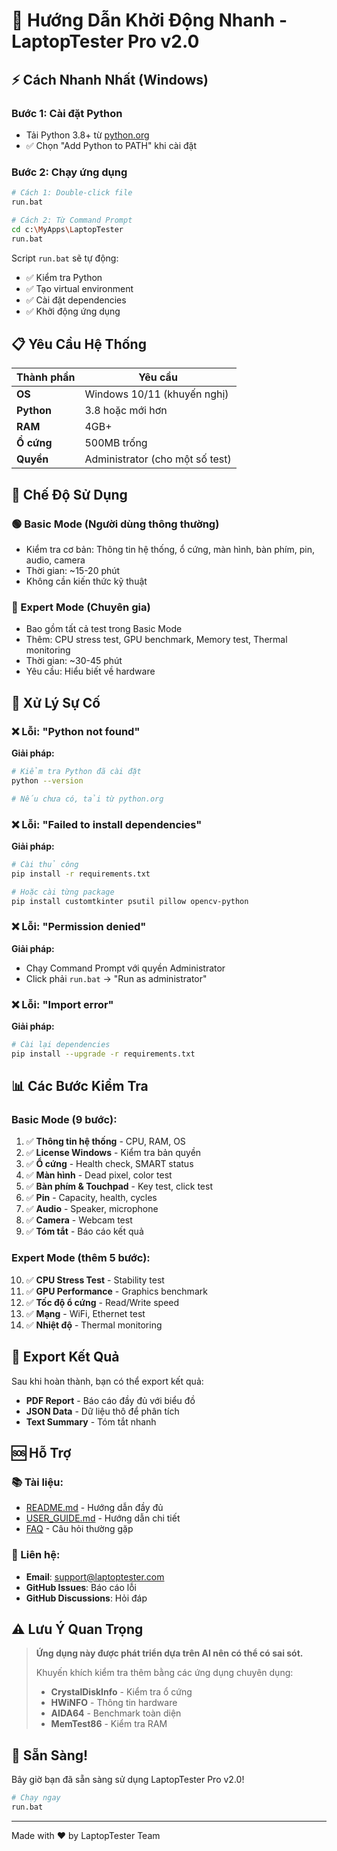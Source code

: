# 🚀 Hướng Dẫn Khởi Động Nhanh - LaptopTester Pro v2.0

## ⚡ Cách Nhanh Nhất (Windows)

### Bước 1: Cài đặt Python
- Tải Python 3.8+ từ [python.org](https://www.python.org/downloads/)
- ✅ Chọn "Add Python to PATH" khi cài đặt

### Bước 2: Chạy ứng dụng
```bash
# Cách 1: Double-click file
run.bat

# Cách 2: Từ Command Prompt
cd c:\MyApps\LaptopTester
run.bat
```

Script `run.bat` sẽ tự động:
- ✅ Kiểm tra Python
- ✅ Tạo virtual environment
- ✅ Cài đặt dependencies
- ✅ Khởi động ứng dụng

## 📋 Yêu Cầu Hệ Thống

| Thành phần | Yêu cầu |
|------------|---------|
| **OS** | Windows 10/11 (khuyến nghị) |
| **Python** | 3.8 hoặc mới hơn |
| **RAM** | 4GB+ |
| **Ổ cứng** | 500MB trống |
| **Quyền** | Administrator (cho một số test) |

## 🎯 Chế Độ Sử Dụng

### 🟢 Basic Mode (Người dùng thông thường)
- Kiểm tra cơ bản: Thông tin hệ thống, ổ cứng, màn hình, bàn phím, pin, audio, camera
- Thời gian: ~15-20 phút
- Không cần kiến thức kỹ thuật

### 🔴 Expert Mode (Chuyên gia)
- Bao gồm tất cả test trong Basic Mode
- Thêm: CPU stress test, GPU benchmark, Memory test, Thermal monitoring
- Thời gian: ~30-45 phút
- Yêu cầu: Hiểu biết về hardware

## 🔧 Xử Lý Sự Cố

### ❌ Lỗi: "Python not found"
**Giải pháp:**
```bash
# Kiểm tra Python đã cài đặt
python --version

# Nếu chưa có, tải từ python.org
```

### ❌ Lỗi: "Failed to install dependencies"
**Giải pháp:**
```bash
# Cài thủ công
pip install -r requirements.txt

# Hoặc cài từng package
pip install customtkinter psutil pillow opencv-python
```

### ❌ Lỗi: "Permission denied"
**Giải pháp:**
- Chạy Command Prompt với quyền Administrator
- Click phải `run.bat` → "Run as administrator"

### ❌ Lỗi: "Import error"
**Giải pháp:**
```bash
# Cài lại dependencies
pip install --upgrade -r requirements.txt
```

## 📊 Các Bước Kiểm Tra

### Basic Mode (9 bước):
1. ✅ **Thông tin hệ thống** - CPU, RAM, OS
2. ✅ **License Windows** - Kiểm tra bản quyền
3. ✅ **Ổ cứng** - Health check, SMART status
4. ✅ **Màn hình** - Dead pixel, color test
5. ✅ **Bàn phím & Touchpad** - Key test, click test
6. ✅ **Pin** - Capacity, health, cycles
7. ✅ **Audio** - Speaker, microphone
8. ✅ **Camera** - Webcam test
9. ✅ **Tóm tắt** - Báo cáo kết quả

### Expert Mode (thêm 5 bước):
10. ✅ **CPU Stress Test** - Stability test
11. ✅ **GPU Performance** - Graphics benchmark
12. ✅ **Tốc độ ổ cứng** - Read/Write speed
13. ✅ **Mạng** - WiFi, Ethernet test
14. ✅ **Nhiệt độ** - Thermal monitoring

## 💾 Export Kết Quả

Sau khi hoàn thành, bạn có thể export kết quả:
- **PDF Report** - Báo cáo đầy đủ với biểu đồ
- **JSON Data** - Dữ liệu thô để phân tích
- **Text Summary** - Tóm tắt nhanh

## 🆘 Hỗ Trợ

### 📚 Tài liệu:
- [README.md](README.md) - Hướng dẫn đầy đủ
- [USER_GUIDE.md](USER_GUIDE.md) - Hướng dẫn chi tiết
- [FAQ](README.md#troubleshooting) - Câu hỏi thường gặp

### 💬 Liên hệ:
- **Email**: support@laptoptester.com
- **GitHub Issues**: Báo cáo lỗi
- **GitHub Discussions**: Hỏi đáp

## ⚠️ Lưu Ý Quan Trọng

> **Ứng dụng này được phát triển dựa trên AI nên có thể có sai sót.**
> 
> Khuyến khích kiểm tra thêm bằng các ứng dụng chuyên dụng:
> - **CrystalDiskInfo** - Kiểm tra ổ cứng
> - **HWiNFO** - Thông tin hardware
> - **AIDA64** - Benchmark toàn diện
> - **MemTest86** - Kiểm tra RAM

## 🎉 Sẵn Sàng!

Bây giờ bạn đã sẵn sàng sử dụng LaptopTester Pro v2.0!

```bash
# Chạy ngay
run.bat
```

---

Made with ❤️ by LaptopTester Team
